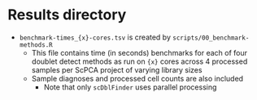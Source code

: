 # Results directory

- `benchmark-times_{x}-cores.tsv` is created by `scripts/00_benchmark-methods.R`
  - This file contains time (in seconds) benchmarks for each of four doublet detect methods as run on `{x}` cores across 4 processed samples per ScPCA project of varying library sizes
  - Sample diagnoses and processed cell counts are also included
    - Note that only `scDblFinder` uses parallel processing

